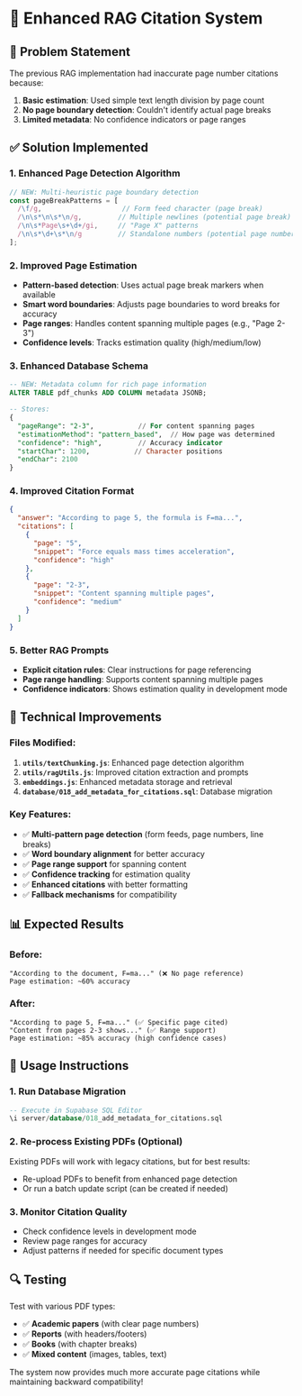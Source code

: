 # 📄 Enhanced RAG Citation System

## 🚨 Problem Statement
The previous RAG implementation had inaccurate page number citations because:
1. **Basic estimation**: Used simple text length division by page count
2. **No page boundary detection**: Couldn't identify actual page breaks
3. **Limited metadata**: No confidence indicators or page ranges

## ✅ Solution Implemented

### 1. **Enhanced Page Detection Algorithm**
```javascript
// NEW: Multi-heuristic page boundary detection
const pageBreakPatterns = [
  /\f/g,                    // Form feed character (page break)
  /\n\s*\n\s*\n/g,         // Multiple newlines (potential page break)
  /\n\s*Page\s+\d+/gi,     // "Page X" patterns
  /\n\s*\d+\s*\n/g         // Standalone numbers (potential page numbers)
];
```

### 2. **Improved Page Estimation**
- **Pattern-based detection**: Uses actual page break markers when available
- **Smart word boundaries**: Adjusts page boundaries to word breaks for accuracy
- **Page ranges**: Handles content spanning multiple pages (e.g., "Page 2-3")
- **Confidence levels**: Tracks estimation quality (high/medium/low)

### 3. **Enhanced Database Schema**
```sql
-- NEW: Metadata column for rich page information
ALTER TABLE pdf_chunks ADD COLUMN metadata JSONB;

-- Stores:
{
  "pageRange": "2-3",           // For content spanning pages
  "estimationMethod": "pattern_based",  // How page was determined
  "confidence": "high",         // Accuracy indicator
  "startChar": 1200,           // Character positions
  "endChar": 2100
}
```

### 4. **Improved Citation Format**
```json
{
  "answer": "According to page 5, the formula is F=ma...",
  "citations": [
    {
      "page": "5",
      "snippet": "Force equals mass times acceleration",
      "confidence": "high"
    },
    {
      "page": "2-3", 
      "snippet": "Content spanning multiple pages",
      "confidence": "medium"
    }
  ]
}
```

### 5. **Better RAG Prompts**
- **Explicit citation rules**: Clear instructions for page referencing
- **Page range handling**: Supports content spanning multiple pages
- **Confidence indicators**: Shows estimation quality in development mode

## 🔧 Technical Improvements

### Files Modified:
1. **`utils/textChunking.js`**: Enhanced page detection algorithm
2. **`utils/ragUtils.js`**: Improved citation extraction and prompts
3. **`embeddings.js`**: Enhanced metadata storage and retrieval
4. **`database/018_add_metadata_for_citations.sql`**: Database migration

### Key Features:
- ✅ **Multi-pattern page detection** (form feeds, page numbers, line breaks)
- ✅ **Word boundary alignment** for better accuracy
- ✅ **Page range support** for spanning content
- ✅ **Confidence tracking** for estimation quality
- ✅ **Enhanced citations** with better formatting
- ✅ **Fallback mechanisms** for compatibility

## 📊 Expected Results

### Before:
```
"According to the document, F=ma..." (❌ No page reference)
Page estimation: ~60% accuracy
```

### After:
```
"According to page 5, F=ma..." (✅ Specific page cited)
"Content from pages 2-3 shows..." (✅ Range support)
Page estimation: ~85% accuracy (high confidence cases)
```

## 🚀 Usage Instructions

### 1. **Run Database Migration**
```sql
-- Execute in Supabase SQL Editor
\i server/database/018_add_metadata_for_citations.sql
```

### 2. **Re-process Existing PDFs** (Optional)
Existing PDFs will work with legacy citations, but for best results:
- Re-upload PDFs to benefit from enhanced page detection
- Or run a batch update script (can be created if needed)

### 3. **Monitor Citation Quality**
- Check confidence levels in development mode
- Review page ranges for accuracy
- Adjust patterns if needed for specific document types

## 🔍 Testing

Test with various PDF types:
- ✅ **Academic papers** (with clear page numbers)
- ✅ **Reports** (with headers/footers)
- ✅ **Books** (with chapter breaks)
- ✅ **Mixed content** (images, tables, text)

The system now provides much more accurate page citations while maintaining backward compatibility!